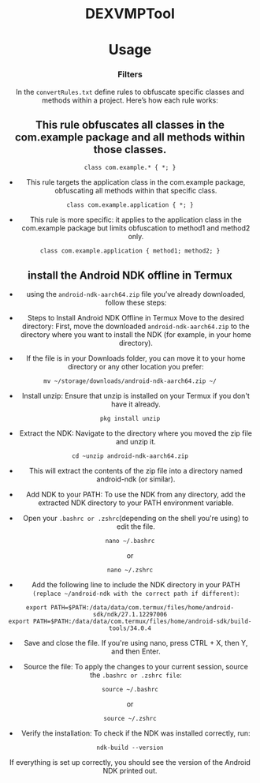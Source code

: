 <a name="readme-top"></a>

<div align="center">
  <h1 align="center">DEXVMPTool</h1>
  
# Usage

### Filters
In the `convertRules.txt` define rules to obfuscate specific classes and methods within a project. Here’s how each rule works:


## This rule obfuscates all classes in the com.example package and all methods within those classes.

```
class com.example.* { *; }
```


- This rule targets the application class in the com.example package, obfuscating all methods within that specific class.

```
class com.example.application { *; }
```


- This rule is more specific: it applies to the application class in the com.example package but limits obfuscation to method1 and method2 only.

```
class com.example.application { method1; method2; }
```


  
## install the Android NDK offline in Termux
- using the `android-ndk-aarch64.zip` file you’ve already downloaded, follow these steps:

- Steps to Install Android NDK Offline in Termux
Move to the desired directory: First, move the downloaded `android-ndk-aarch64.zip` to the directory where you want to install the NDK (for example, in your home directory).

- If the file is in your Downloads folder, you can move it to your home directory or any other location you prefer:

```
mv ~/storage/downloads/android-ndk-aarch64.zip ~/
```

- Install unzip: Ensure that unzip is installed on your Termux if you don't have it already.

```
pkg install unzip
```

- Extract the NDK: Navigate to the directory where you moved the zip file and unzip it.

```
cd ~unzip android-ndk-aarch64.zip
```

- This will extract the contents of the zip file into a directory named android-ndk (or similar).

- Add NDK to your PATH: To use the NDK from any directory, add the extracted NDK directory to your PATH environment variable.

- Open your `.bashrc or .zshrc`(depending on the shell you're using) to edit the file.

```
nano ~/.bashrc
```

or

```
nano ~/.zshrc
```  

- Add the following line to include the NDK directory in your PATH `(replace ~/android-ndk with the correct path if different)`:


```
export PATH=$PATH:/data/data/com.termux/files/home/android-sdk/ndk/27.1.12297006
export PATH=$PATH:/data/data/com.termux/files/home/android-sdk/build-tools/34.0.4
```


- Save and close the file. If you're using nano, press CTRL + X, then Y, and then Enter.

- Source the file: To apply the changes to your current session, source the `.bashrc or .zshrc file`:

```
source ~/.bashrc
``` 

or

```
source ~/.zshrc
``` 


- Verify the installation: To check if the NDK was installed correctly, run:


```
ndk-build --version
```

If everything is set up correctly, you should see the version of the Android NDK printed out.
